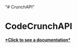 "# CrunchAPI" 
<h1>CodeCrunchAPI</h1>
<h4><a href="https://yarous.github.io/crunchapidoc.github.io/">*Click to see a documentation*</a></h4>
